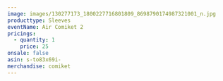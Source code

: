 ```yaml
---
image: images/130277173_1800227716801809_8698790174987321001_n.jpg
producttype: Sleeves
eventName: Air Comiket 2
pricings:
  - quantity: 1
    price: 25
onsale: false
asin: s-to83x69i-
merchandise: comiket
---
```

